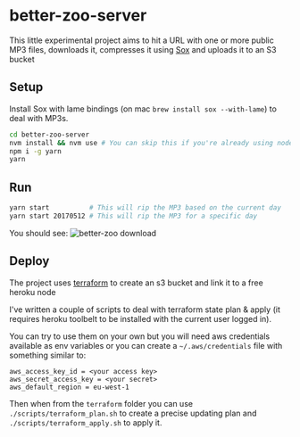 better-zoo-server
===

This little experimental project aims to hit a URL with one or more public MP3 files, downloads it, compresses it using [Sox](http://sox.sourceforge.net/) and uploads it to an S3 bucket

Setup
---
Install Sox with lame bindings (on mac `brew install sox --with-lame`) to deal with MP3s.

```bash
cd better-zoo-server
nvm install && nvm use # You can skip this if you're already using node v7.7.+
npm i -g yarn
yarn
```

Run
---

```bash
yarn start          # This will rip the MP3 based on the current day
yarn start 20170512 # This will rip the MP3 for a specific day
```

You should see:
![better-zoo download](https://cloud.githubusercontent.com/assets/958803/26038895/af2d814a-3912-11e7-896a-7588c59bfab2.gif)



Deploy
---
The project uses [terraform](https://www.terraform.io/) to create an s3 bucket and link it to a free heroku node

I've written a couple of scripts to deal with terraform state plan & apply (it requires heroku toolbelt to be installed with the current user logged in).

You can try to use them on your own but you will need aws credentials available as env variables or you can create a `~/.aws/credentials` file with something similar to:

```
aws_access_key_id = <your access key>
aws_secret_access_key = <your secret>
aws_default_region = eu-west-1
```

Then when from the `terraform` folder you can use `./scripts/terraform_plan.sh` to create a precise updating plan and `./scripts/terraform_apply.sh` to apply it.
